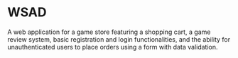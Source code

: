 # WSAD
A web application for a game store featuring a shopping cart, a game review system, basic registration and login functionalities, and the ability for unauthenticated users to place orders using a form with data validation.

